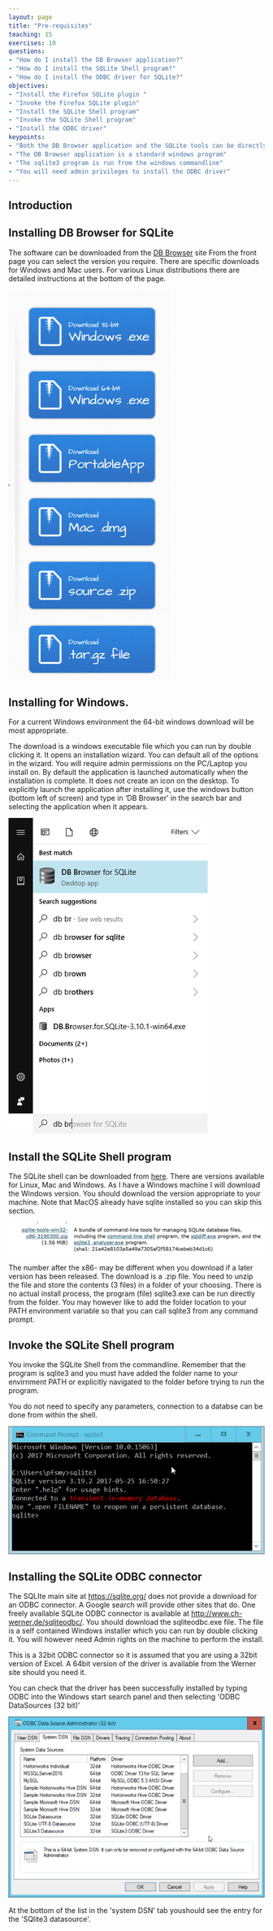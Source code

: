 ```yaml
---
layout: page
title: "Pre-requisites"
teaching: 15
exercises: 10
questions:
- "How do I install the DB Browser application?"
- "How do I install the SQLite Shell program?"
- "How do I install the ODBC driver for SQLite?"
objectives:
- "Install the Firefox SQLite plugin "
- "Invoke the Firefox SQLite plugin"
- "Install the SQLite Shell program"
- "Invoke the SQLite Shell program"
- "Install the ODBC driver"
keypoints:
- "Both the DB Browser application and the SQLite tools can be directly downloaded from the Internet"
- "The DB Browser application is a standard windows program"
- "The sqlite3 program is run from the windows commandline"
- "You will need admin privileges to install the ODBC driver"
---
```

## Introduction

## Installing DB Browser for SQLite 

The software can be downloaded from the [DB Browser](http://sqlitebrowser.org/) site
From the front page you can select the version you require. There are specific downloads for Windows and Mac users. For various Linux distributions there are detailed instructions at the bottom of the page.

![DB Browser install](./fig/DB_Browser_install_1.png)

## Installing for Windows.

For a current Windows environment the 64-bit windows download will be most appropriate.

The download is a windows executable file which you can run by double clicking it. It opens an installation wizard. You can default all of the options in the wizard. You will require admin permissions on the PC/Laptop you install on.
By default the application is launched automatically when the installation is complete.
It does not create an icon on the desktop. To explicitly launch the application after installing it, use the windows button (bottom left of screen) and type in ‘DB Browser’ in the search bar and selecting the application when it appears.

![DB Browser run](./fig/DB_Browser_install_2.png)

## Install the SQLite Shell program

The SQLite shell can be downloaded from [here](https://sqlite.org/download.html). There are versions available for Linux, Mac and Windows. As I have a Windows machine I will download the Windows version. You should download the version appropriate to your machine. Note that MacOS already have sqlite installed so you can skip this section.

![SQLite tools](./fig/SQL_01_sqlite_tools_download.png)

The number after the x86- may be different when you download if a later version has been released.
The download is a .zip file. You need to unzip the file and store the contents (3 files) in a folder of your choosing. There is no actual install process, the program (file) sqlite3.exe can be run directly from the folder.
You may however like to add the folder location to your PATH environment variable so that you can call sqlite3 from any command prompt.


## Invoke the SQLite Shell program

You invoke the SQLite Shell from the commandline. Remember that the program is sqlite3 and you must have added the folder name to your envirnment PATH or explicitly navigated to the folder before trying to run the program.

You do not need to specify any parameters, connection to a databse can be done from within the shell.

![Launch SQLite shell](./fig/SQL_01_invoke_shell.png)

## Installing the SQLite ODBC connector

The SQLIte main site at https://sqlite.org/ does not provide a download for an ODBC connector. A Google search will provide other sites that do. One freely available SQLite ODBC connector is available at http://www.ch-werner.de/sqliteodbc/. You should download the sqliteodbc.exe file. The file is a self contained Windows installer which you can run by double clicking it. You will however need Admin rights on the machine to perform the install. 

This is a 32bit ODBC connector so it is assumed that you are using a 32bit version of Excel. A 64bit version of the driver is available from the Werner site should you need it.

You can check that the driver has been successfully installed by typing ODBC into the Windows start search panel and then selecting 'ODBC DataSources (32 bit)'

![SQL_00_ODBC_Data_Source](./fig/SQL_00_ODBC_Data_Source.png)

At the bottom of the list in the 'system DSN' tab youshould see the entry for the 'SQlite3 datasource'.
